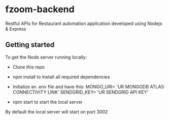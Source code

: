 # fzoom-backend
Restful APIs for Restaurant automation application developed using Nodejs &amp; Express

## Getting started
To get the Node server running locally:

* Clone this repo
* npm install to install all required dependencies
* Initialize an .env file and have this:
  MONGO_URI= 'UR MONGODB ATLAS CONNECTIVITY LINK'
  SENDGRID_KEY= 'UR SENDGRID API KEY'

* npm start to start the local server

By default the local server will start on port 3002
